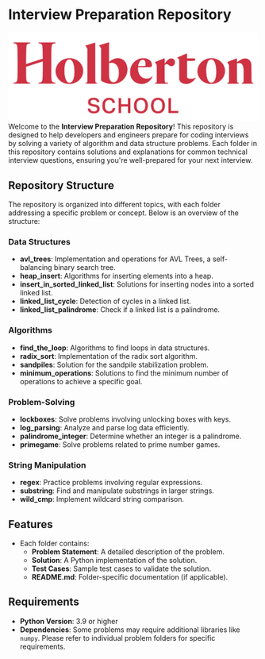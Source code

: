 # Interview Preparation Repository

![Holberton school](images/Holberton-Logo.png)
Welcome to the **Interview Preparation Repository**! This repository is designed to help developers and engineers prepare for coding interviews by solving a variety of algorithm and data structure problems. Each folder in this repository contains solutions and explanations for common technical interview questions, ensuring you're well-prepared for your next interview.

## Repository Structure
The repository is organized into different topics, with each folder addressing a specific problem or concept. Below is an overview of the structure:

### Data Structures
- **avl_trees**: Implementation and operations for AVL Trees, a self-balancing binary search tree.
- **heap_insert**: Algorithms for inserting elements into a heap.
- **insert_in_sorted_linked_list**: Solutions for inserting nodes into a sorted linked list.
- **linked_list_cycle**: Detection of cycles in a linked list.
- **linked_list_palindrome**: Check if a linked list is a palindrome.

### Algorithms
- **find_the_loop**: Algorithms to find loops in data structures.
- **radix_sort**: Implementation of the radix sort algorithm.
- **sandpiles**: Solution for the sandpile stabilization problem.
- **minimum_operations**: Solutions to find the minimum number of operations to achieve a specific goal.

### Problem-Solving
- **lockboxes**: Solve problems involving unlocking boxes with keys.
- **log_parsing**: Analyze and parse log data efficiently.
- **palindrome_integer**: Determine whether an integer is a palindrome.
- **primegame**: Solve problems related to prime number games.

### String Manipulation
- **regex**: Practice problems involving regular expressions.
- **substring**: Find and manipulate substrings in larger strings.
- **wild_cmp**: Implement wildcard string comparison.

## Features
- Each folder contains:
  - **Problem Statement**: A detailed description of the problem.
  - **Solution**: A Python implementation of the solution.
  - **Test Cases**: Sample test cases to validate the solution.
  - **README.md**: Folder-specific documentation (if applicable).

## Requirements
- **Python Version**: 3.9 or higher
- **Dependencies**: Some problems may require additional libraries like `numpy`. Please refer to individual problem folders for specific requirements.
